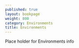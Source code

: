 ```yaml
---
published: true
layout: bookpage
weight: 800
category: Environments
title: Environments
---
```


Place holder for Environments info

